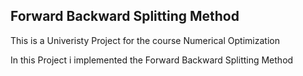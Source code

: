## Forward Backward Splitting Method

This is a Univeristy Project for the course Numerical Optimization

In this Project i implemented the Forward Backward Splitting Method
